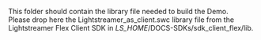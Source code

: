 This folder should contain the library file needed to build the Demo.<br>
Please drop here the Lightstreamer_as_client.swc library file from the Lightstreamer Flex Client SDK in _LS_HOME_/DOCS-SDKs/sdk_client_flex/lib.